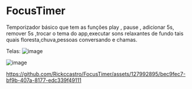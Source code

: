 # FocusTimer
Temporizador básico que tem as funções play , pause , adicionar 5s, remover 5s ,trocar o tema do app,executar sons relaxantes de fundo tais quais floresta,chuva,pessoas conversando e chamas.


Telas:
![image](https://github.com/Rickccastro/FocusTimer/assets/127992895/e76aeec5-b9aa-444a-84db-33afec7df15d)

![image](https://github.com/Rickccastro/FocusTimer/assets/127992895/463b2b92-d2ba-47a8-a101-0b96db30396f)

https://github.com/Rickccastro/FocusTimer/assets/127992895/bec9fec7-bf9b-407a-8177-edc339f49111

